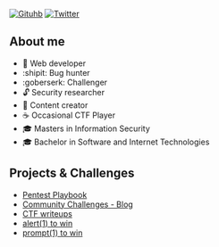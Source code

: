 [![Gituhb](https://img.shields.io/github/followers/xsstnv?label=follow&style=social)](https://github.com/xsstnv)
[![Twitter](https://img.shields.io/twitter/follow/xsstnv?label=follow&style=social)](https://twitter.com/xsstnv)

## About me
* :cookie: Web developer
* :shipit: Bug hunter
* :goberserk: Challenger
* :unlock: Security researcher 
* :pencil: Content creator
* :coffee: Occasional CTF Player
* :mortar_board: Masters in Information Security 
* :mortar_board: Bachelor in Software and Internet Technologies

## Projects & Challenges
* [Pentest Playbook](https://github.com/xsstnv/pentest-playbook)
* [Community Challenges - Blog](https://blog.xsstnv.com/)
* [CTF writeups](https://github.com/xsstnv/ctf-writeups)
* [alert(1) to win](https://github.com/xsstnv/alf.nu)
* [prompt(1) to win](https://github.com/xsstnv/prompt.ml)
